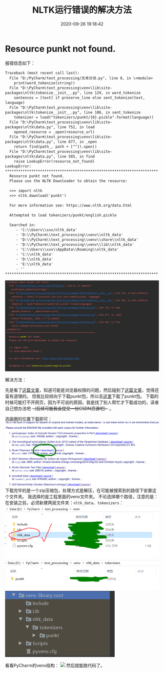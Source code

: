 ﻿---
title: NLTK运行错误的解决方法
date: 2020-09-26 19:18:42
summary: 本文分享NLTK运行错误的解决方法。
tags:
- Python
- NLTK
- 异常修复
categories:
- Python
---

# Resource punkt not found.

报错信息如下：

```
Traceback (most recent call last):
  File "D:/PyCharm/text_processing/文本分词.py", line 8, in \<module>
    print(word_tokenize(string))
  File "D:\PyCharm\text_processing\venv\lib\site-packages\nltk\tokenize__init__.py", line 129, in word_tokenize
    sentences = [text] if preserve_line else sent_tokenize(text, language)
  File "D:\PyCharm\text_processing\venv\lib\site-packages\nltk\tokenize__init__.py", line 106, in sent_tokenize
    tokenizer = load("tokenizers/punkt/{0}.pickle".format(language))
  File "D:\PyCharm\text_processing\venv\lib\site-packages\nltk\data.py", line 752, in load
    opened_resource = _open(resource_url)
  File "D:\PyCharm\text_processing\venv\lib\site-packages\nltk\data.py", line 877, in _open
    return find(path_, path + [""]).open()
  File "D:\PyCharm\text_processing\venv\lib\site-packages\nltk\data.py", line 585, in find
    raise LookupError(resource_not_found)
LookupError: 
**********************************************************************
  Resource punkt not found.
  Please use the NLTK Downloader to obtain the resource:

  >>> import nltk
  >>> nltk.download('punkt')
  
  For more information see: https://www.nltk.org/data.html

  Attempted to load tokenizers/punkt/english.pickle

  Searched in:
     - 'C:\\Users\\xxx/nltk_data'
     - 'D:\\PyCharm\\text_processing\\venv\\nltk_data'
     - 'D:\\PyCharm\\text_processing\\venv\\share\\nltk_data'
     - 'D:\\PyCharm\\text_processing\\venv\\lib\\nltk_data'
     - 'C:\\Users\\xxx\\AppData\\Roaming\\nltk_data'
     - 'C:\\nltk_data'
     - 'D:\\nltk_data'
     - 'E:\\nltk_data'
     - ''
**********************************************************************
```

![](../../../images/软件开发/Python/NLTK运行错误的解决方法/1.png)

解决方法：

先是看了[这篇文章](https://www.freesion.com/article/7564306889/)，知道可能是浏览器权限的问题，然后碰到了[这篇文章](https://blog.csdn.net/dengzhuo8077/article/details/104006876)，觉得还蛮有道理的。
但我比较倾向于下载punkt包，所以去[这里](http://www.nltk.org/nltk_data/)下载了punkt包。
下载的时候可能打不开网页，因为不可说的原因，我是找了别人帮忙才下载成功的，读者自己想办法吧 ~~（后续可能我会提交一份CSDN资源吧）~~ 。

选画圈的位置下载即可：
![](../../../images/软件开发/Python/NLTK运行错误的解决方法/2.png)
下载完毕的是一个zip压缩包，处理方式是解压，在可能被搜索到的路径下安置这个文件夹。
我选择的是工程里面的venv文件夹。
不论选择哪个路径，注意的是：在安装之前，必须新建两层文件夹：`nltk_data`、`tokenizers`：
![](../../../images/软件开发/Python/NLTK运行错误的解决方法/3.png)
![](../../../images/软件开发/Python/NLTK运行错误的解决方法/4.png)
![](../../../images/软件开发/Python/NLTK运行错误的解决方法/5.png)

看看PyCharm的venv结构：
![](../../../images/软件开发/Python/NLTK运行错误的解决方法/6.png)
然后就能跑代码了。
